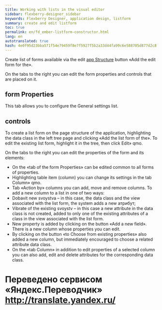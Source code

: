```yaml
--- 
title: Working with lists in the visual editor 
sidebar: flexberry-designer_sidebar 
keywords: Flexberry Designer, application design, listform 
summary: create and edit listform 
toc: true 
permalink: en/fd_ember-listform-constructor.html 
lang: en 
autotranslated: true 
hash: 4e0f95d23bba571f54e79459f8e7f5927f5b2a33d44fa99c6e588705d877d2c8 
--- 
```


Create list of forms available via the edit [app Structure](fd_structure_all_forms.html) button «Add the edit form for the». 

On the tabs to the right you can edit the form properties and controls that are placed on it. 

## form Properties 

This tab allows you to configure the General settings list. 

## controls 

To create a list form on the page structure of the application, highlighting the data class in the left tree page and clicking «Add the list form of the». To edit the existing list form, highlight it in the tree, then click Edit» qmo. 

On the tabs to the right you can edit the properties of the form and its elements: 

* On the «tab of the form Properties» can be edited common to all forms of properties. 
* Highlighting table item (column) you can change its settings in the tab Column» qmo. 
* Tab «Action by» columns you can add, move and remove columns. To add a new column to a list in one of two ways: 
* Dobavit new svoystva – in this case, the data class and the view associated with the list form, the system adds a new атрибут; 
* Vibrate of the existing svoystv – in this case a new attribute in the data class is not created, added to only one of the existing attributes of a class in the view associated with the list form. 
* New property is added by clicking on the button «Add a new field». There is a new column whose properties you can edit. 
* By clicking on the button «to Choose from existing properties» also added a new column, but immediately encouraged to choose a related attribute data class. 
* On the «tab Column» in addition to edit properties of a selected column you can also add, edit and delete attributes for the corresponding data class. 



 # Переведено сервисом «Яндекс.Переводчик» http://translate.yandex.ru/